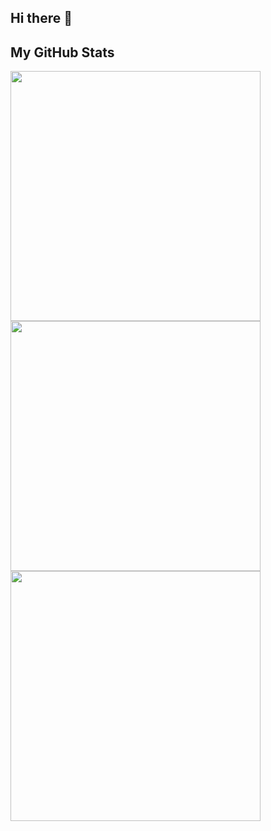 ## Hi there 👋

<!--
**MideO/MideO** is a ✨ _special_ ✨ repository because its `README.md` (this file) appears on your GitHub profile.

Here are some ideas to get you started:

- 🔭 I’m currently working on ...
- 🌱 I’m currently learning ...
- 👯 I’m looking to collaborate on ...
- 🤔 I’m looking for help with ...
- 💬 Ask me about ...
- 📫 How to reach me: ...
- 😄 Pronouns: ...
- ⚡ Fun fact: ...
-->

## My GitHub Stats


<img width=400 src='https://github-readme-streak-stats.herokuapp.com/?user=MideO&orgs=hmrc&theme=vue-dark&hide_border=true' />
<img width=400 src='https://github-readme-stats.vercel.app/api/top-langs/?username=MideO&orgs=hmrc&theme=vue-dark&show_icons=true&hide_border=true&layout=compact' />
<img width=400 src='https://github-readme-stats.vercel.app/api?username=MideO&orgs=hmrc&theme=vue-dark&show_icons=true&hide_border=true&count_private=true' />